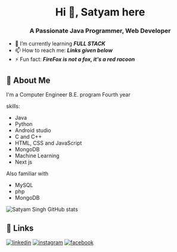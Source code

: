 

<h1 align="center">Hi 👋, Satyam here</h1>
<h3 align="center">A Passionate Java Programmer, Web Developer</h3>

- 🌱 I’m currently learning ***FULL STACK***
- 📫 How to reach me: ***Links given below***
- ⚡ Fun fact: ***FireFox  is not a fox, it's a red racoon***



## 🚀 About Me
I'm a Computer Engineer B.E. program Fourth year 

skills:  
- Java    
- Python  
- Android studio  
- C and C++
-  HTML, CSS and JavaScript 
-  MongoDB
-  Machine Learning
-  Next js

Also familiar with  
- MySQL
- php
- MongoDB


![Satyam Singh GitHub stats](https://github-readme-stats.vercel.app/api?username=satyamgit1&theme=catppuccin_latte_icons=true)






## 🔗 Links
[![linkedin](https://img.shields.io/badge/linkedin-0A66C2?style=for-the-badge&logo=linkedin&logoColor=white)](https://www.linkedin.com/in/satyam-singh-612415223/)
[![instagram](https://img.shields.io/badge/Instagram-8a3ab9?style=for-the-badge&logo=instagram&logoColor=white)](https://www.instagram.com/satyam_singh_3/)
[![facebook](https://img.shields.io/badge/FaceBook-4267B2?style=for-the-badge&logo=facebook&logoColor=white)](https://www.facebook.com/profile.php?id=100010308858186)
